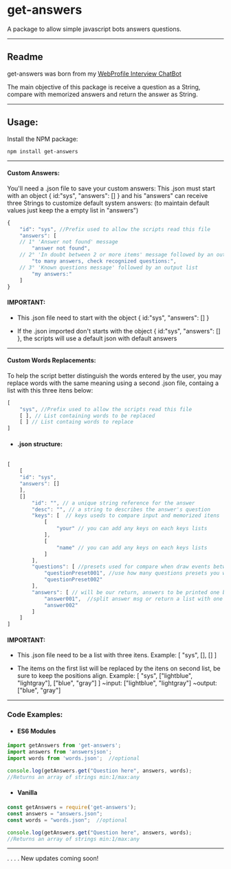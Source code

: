 # get-answers
A package to allow simple javascript bots answers questions.

---

## Readme

get-answers was born from my <a href="https://viniciusmaffioli.herokuapp.com"> WebProfile Interview ChatBot</a>

The main objective of this package is receive a question as a String, compare with  memorized answers and return the answer as String.

---

## Usage:
Install the NPM package:
```
npm install get-answers
```
---
#### Custom Answers:
You'll need a .json file to save your custom answers:
This .json must start with an object { id:"sys", "answers": [] } and his "answers" can receive three Strings to customize default system answers:
(to maintain default values just keep the a empty list in "answers")
```javascript
{
    "id": "sys", //Prefix used to allow the scripts read this file
    "answers": [
    // 1° 'Answer not found' message 
        "answer not found", 
    // 2° 'In doubt between 2 or more items' message followed by an output list
        "to many answers, check recognized questions:",
    // 3° 'Known questions message' followed by an output list
        "my answers:"
    ]
}
```
 
#### IMPORTANT:
- This .json file need to start with the object { id:"sys", "answers": [] }

- If the .json imported don't starts with the object { id:"sys", "answers": [] }, the scripts will use a default json with default answers


---
 
#### Custom Words Replacements:
To help the script better distinguish the words entered by the user, you may replace words with the same meaning using a second .json file, containg a list with this three itens below:

```javascript
[ 
    "sys", //Prefix used to allow the scripts read this file
    [ ], // List containing words to be replaced
    [ ] // List containg words to replace
]
```
- #### .json structure:
```javascript

[ 
    [
    "id": "sys", 
    "answers": []
    ],
    []
        "id": "", // a unique string reference for the answer
        "desc": "", // a string to describes the answer's question
        "keys": [  // keys useds to compare input and memorized itens
            [
                "your" // you can add any keys on each keys lists
            ], 
            [
                "name" // you can add any keys on each keys lists
            ]
        ],
        "questions": [ //presets used for compare when draw events between answers happens
            "questionPreset001", //use how many questions presets you want
            "questionPreset002"
        ],
        "answers": [ // will be our return, answers to be printed one by one.
            "answer001",  //split answer msg or return a list with one position
            "answer002"
        ]
    ]
]
```
#### IMPORTANT:
- This .json file need to be a list with three itens. Example: [ "sys", [], [] ]

- The items on the first list will be replaced by the itens on second list, be sure to keep the positions align. Example:  [ "sys", ["lightblue", "lightgray"], ["blue", "gray"] ] 
 ~input: ["lightblue", "lightgray"]
~output: ["blue", "gray"]

---
### Code Examples:

- #### ES6 Modules
 
 
``` javascript
import getAnswers from 'get-answers';
import answers from 'answersjson'; 
import words from 'words.json';  //optional

console.log(getAnswers.get("Question here", answers, words);
//Returns an array of strings min:1/max:any
```

- #### Vanilla
```javascript
const getAnswers = require('get-answers');
const answers = "answers.json";
const words = "words.json";  //optional

console.log(getAnswers.get("Question here", answers, words); 
//Returns an array of strings min:1/max:any
```

---

.
.
.
.
New updates coming soon!
